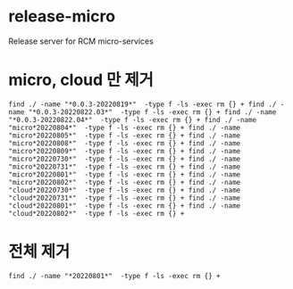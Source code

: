 # release-micro
Release server for RCM micro-services

# micro, cloud 만 제거
`
find ./ -name "*0.0.3-20220819*"  -type f -ls -exec rm {} +
find ./ -name "*0.0.3-20220822.03*"  -type f -ls -exec rm {} +
find ./ -name "*0.0.3-20220822.04*"  -type f -ls -exec rm {} +
find ./ -name "micro*20220804*"  -type f -ls -exec rm {} +
find ./ -name "micro*20220805*"  -type f -ls -exec rm {} +
find ./ -name "micro*20220808*"  -type f -ls -exec rm {} +
find ./ -name "micro*20220809*"  -type f -ls -exec rm {} +
find ./ -name "micro*20220730*"  -type f -ls -exec rm {} +
find ./ -name "micro*20220731*"  -type f -ls -exec rm {} +
find ./ -name "micro*20220801*"  -type f -ls -exec rm {} +
find ./ -name "micro*20220802*"  -type f -ls -exec rm {} +
find ./ -name "cloud*20220730*"  -type f -ls -exec rm {} +
find ./ -name "cloud*20220731*"  -type f -ls -exec rm {} +
find ./ -name "cloud*20220801*"  -type f -ls -exec rm {} +
find ./ -name "cloud*20220802*"  -type f -ls -exec rm {} +
`

# 전체 제거 
`
find ./ -name "*20220801*"  -type f -ls -exec rm {} +
`